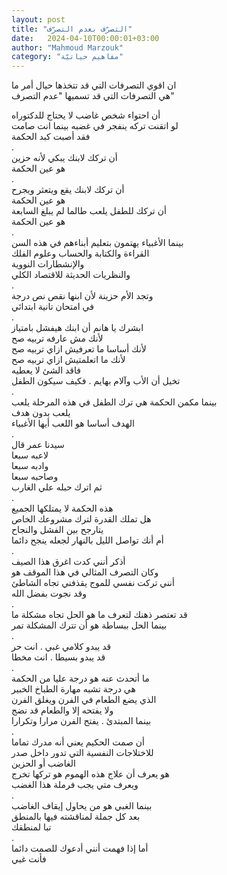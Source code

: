 ```yaml
---
layout: post
title: "التصرّف بعدم التصرّف"
date:   2024-04-10T00:00:01+03:00
author: "Mahmoud Marzouk"
category: "مفاهيم حياتيّة"
---
```



ان اقوي التصرفات التي قد تتخذها حيال أمر ما  
هي التصرفات التي قد تسميها "عدم التصرف"

أن احتواء شخص غاضب لا يحتاج للدكتوراه  
لو اتقنت تركه ينفجر في غضبه بينما انت صامت  
فقد أصبت كبد الحكمة  
.  
أن تركك لابنك يبكي لأنه حزين  
هو عين الحكمة  
.  
أن تركك لابنك يقع ويتعثر ويجرح  
هو عين الحكمة  
أن تركك للطفل يلعب طالما لم يبلغ السابعة  
هو عين الحكمة  
.  
بينما الأغبياء يهتمون بتعليم أبناءهم في هذه السن  
القراءة والكتابة والحساب وعلوم الفلك  
والإنشطارات النووية  
والنظريات الحديثة للاقتصاد الكلي  
.  
وتجد الأم حزينة لأن ابنها نقص نص درجة  
في امتحان تانية ابتدائي  
.  
ابشرك يا هانم أن ابنك هيفشل بامتياز  
لأنك مش عارفه تربيه صح  
لأنك أساسا ما تعرفيش ازاي تربيه صح  
لأنك ما اتعلمتيش ازاي تربيه صح  
فاقد الشئ لا يعطيه  
تخيل أن الأب وآلام بهايم . فكيف سيكون الطفل  
.  
بينما مكمن الحكمة هي ترك الطفل في هذه المرحلة يلعب  
يلعب بدون هدف  
الهدف أساسا هو اللعب أيها الأغبياء  
.  
سيدنا عمر قال  
لاعبه سبعا  
وادبه سبعا  
وصاحبه سبعا  
ثم اترك حبله علي الغارب  
.  
هذه الحكمة لا يمتلكها الجميع  
هل تملك القدرة لترك مشروعك الخاص  
يتارجح بين الفشل والنجاح  
أم أنك تواصل الليل بالنهار لجعله ينجح دائما  
.  
أذكر أنني كدت اغرق هذا الصيف  
وكان التصرف المثالي في هذا الموقف هو  
أنني تركت نفسي للموج يقذفني تجاه الشاطئ  
وقد نجوت بفضل الله  
.  
قد تعتصر ذهنك لتعرف ما هو الحل تجاه مشكلة ما  
بينما الحل ببساطة هو أن تترك المشكلة تمر  
.  
قد يبدو كلامي غبي . انت حر  
قد يبدو بسيطا . انت مخطا  
.  
ما أتحدث عنه هو درجة عليا من الحكمة  
هي درجة تشبه مهارة الطباخ الخبير  
الذي يضع الطعام في الفرن ويغلق الفرن  
ولا يفتحه إلا والطعام قد نضج  
بينما المبتدئ . يفتح الفرن مرارا وتكرارا  
.  
أن صمت الحكيم يعني أنه مدرك تماما  
للاختلاجات النفسية التي تدور داخل صدر  
الغاضب أو الحزين  
هو يعرف أن علاج هذه الهموم هو تركها تخرج  
ويعرف متي يجب فرملة هذا الغضب  
.  
بينما الغبي هو من يحاول إيقاف الغاضب  
بعد كل جملة لمناقشته فيها بالمنطق  
تبا لمنطقك  
.  
أما إذا فهمت أنني أدعوك للصمت دائما  
فأنت غبي
